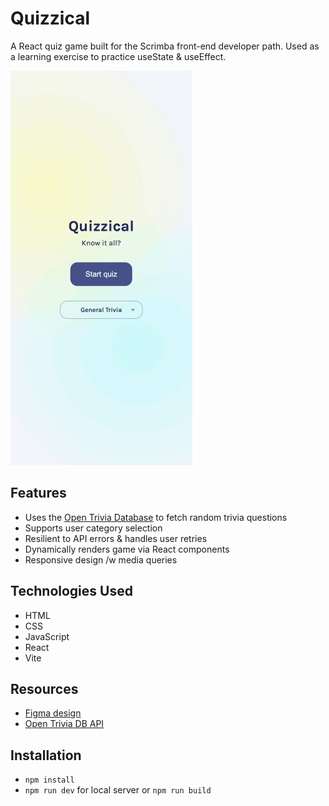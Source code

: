 # Quizzical

A React quiz game built for the Scrimba front-end developer path. Used as a learning exercise to practice useState & useEffect.

![Quizzical Screenshot](./public/quizzical-animation.gif)

## Features

- Uses the [Open Trivia Database](https://opentdb.com/) to fetch random trivia questions
- Supports user category selection
- Resilient to API errors & handles user retries
- Dynamically renders game via React components
- Responsive design /w media queries

## Technologies Used

- HTML
- CSS
- JavaScript
- React
- Vite

## Resources

- [Figma design](https://www.figma.com/design/E9S5iPcm10f0RIHK8mCqKL/Quizzical-App)
- [Open Trivia DB API](https://opentdb.com/api_config.php)

## Installation

- `npm install`
- `npm run dev` for local server or `npm run build`